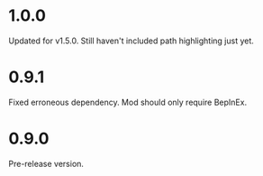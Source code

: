 # 1.0.0

Updated for v1.5.0. Still haven't included path highlighting just yet.

# 0.9.1

Fixed erroneous dependency. Mod should only require BepInEx.

# 0.9.0

Pre-release version.
